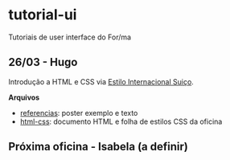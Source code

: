 # tutorial-ui
Tutoriais de user interface do For/ma

## 26/03 - Hugo
Introdução a HTML e CSS via [Estilo Internacional Suiço](http://tipografos.net/designers/mueller-brockmann.html).

**Arquivos**
* [referencias](./referencias/): poster exemplo e texto
* [html-css](./html/): documento HTML e folha de estilos CSS da oficina

## Próxima oficina - Isabela (a definir)
